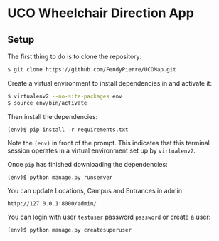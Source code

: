 # UCO Wheelchair Direction App

## Setup

The first thing to do is to clone the repository:

```sh
$ git clone https://github.com/FendyPierre/UCOMap.git
```

Create a virtual environment to install dependencies in and activate it:

```sh
$ virtualenv2 --no-site-packages env
$ source env/bin/activate
```

Then install the dependencies:

```
(env)$ pip install -r requirements.txt
```
Note the `(env)` in front of the prompt. This indicates that this terminal
session operates in a virtual environment set up by `virtualenv2`.

Once `pip` has finished downloading the dependencies:
```
(env)$ python manage.py runserver
```

You can update Locations, Campus and Entrances in admin
```
http://127.0.0.1:8000/admin/
```

You can login with user `testuser` password `password` or create a user:
```
(env)$ python manage.py createsuperuser
```